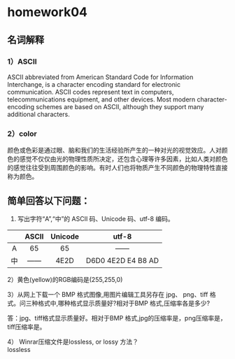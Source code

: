# homework04

## 名词解释

### 1）ASCII

ASCII abbreviated from American Standard Code for Information Interchange, is a character encoding standard for electronic communication. ASCII codes represent text in computers, telecommunications equipment, and other devices. Most modern character-encoding schemes are based on ASCII, although they support many additional characters.

### 2）color

颜色或色彩是通过眼、脑和我们的生活经验所产生的一种对光的视觉效应。人对颜色的感觉不仅仅由光的物理性质所决定，还包含心理等许多因素，比如人类对颜色的感觉往往受到周围颜色的影响。有时人们也将物质产生不同颜色的物理特性直接称为颜色。

## 简单回答以下问题：

1) 写出字符“A”,“中”的 ASCII 码、Unicode 码、utf-8 编码。

|   | ASCII | Unicode | utf-8   |
|:--------------:|:--------------:|:--------------:|:--------------:|
| A | 65 | 65 |——
|中|   ——   |  4E2D |D6D0 4E2D E4 B8 AD| 

2）黄色(yellow)的RGB编码是(255,255,0)

3）从网上下载一个 BMP 格式图像,用图片编辑工具另存在 jpg、 png、tiff 格式。问三种格式中,哪种格式显示质量好?相对于BMP 格式,压缩率各是多少?

答：jpg、tiff格式显示质量好。相对于BMP 格式,jpg的压缩率是，png压缩率是，tiff压缩率是。

4） Winrar压缩文件是lossless, or lossy 方法？<br/>
lossless